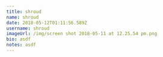```yaml
---
title: shroud
name: shroud
date: 2018-05-12T01:11:56.589Z
username: shroud
imageUrl: /img/screen shot 2018-05-11 at 12.25.54 pm.png
bio: asdf
notes: asdf
---
```

